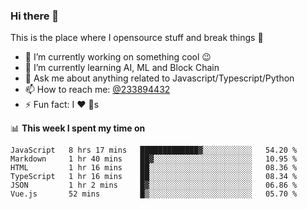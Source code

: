 ### Hi there 👋

<!--
**a233894432/a233894432** is a ✨ _special_ ✨ repository because its `README.md` (this file) appears on your GitHub profile.

Here are some ideas to get you started:

- 🔭 I’m currently working on ...
- 🌱 I’m currently learning ...
- 👯 I’m looking to collaborate on ...
- 🤔 I’m looking for help with ...
- 💬 Ask me about ...
- 📫 How to reach me: ...
- 😄 Pronouns: ...
- ⚡ Fun fact: ...
-->
 
 
This is the place where I opensource stuff and break things :rofl:

- 🔭 I’m currently working on something cool :wink:
- 🌱 I’m currently learning AI, ML and Block Chain
- 💬 Ask me about anything related to Javascript/Typescript/Python
- 📫 How to reach me: [@233894432](https://twitter.com/233894432)
- ⚡ Fun fact: I :heart: :dog:s

📊 **This week I spent my time on**
<!--START_SECTION:waka-->

```text
JavaScript   8 hrs 17 mins   █████████████▓░░░░░░░░░░░   54.20 %
Markdown     1 hr 40 mins    ██▓░░░░░░░░░░░░░░░░░░░░░░   10.95 %
HTML         1 hr 16 mins    ██░░░░░░░░░░░░░░░░░░░░░░░   08.36 %
TypeScript   1 hr 16 mins    ██░░░░░░░░░░░░░░░░░░░░░░░   08.34 %
JSON         1 hr 2 mins     █▓░░░░░░░░░░░░░░░░░░░░░░░   06.86 %
Vue.js       52 mins         █▒░░░░░░░░░░░░░░░░░░░░░░░   05.70 %
```

<!--END_SECTION:waka-->
